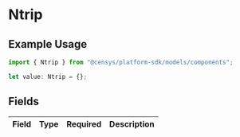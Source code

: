 # Ntrip

## Example Usage

```typescript
import { Ntrip } from "@censys/platform-sdk/models/components";

let value: Ntrip = {};
```

## Fields

| Field       | Type        | Required    | Description |
| ----------- | ----------- | ----------- | ----------- |